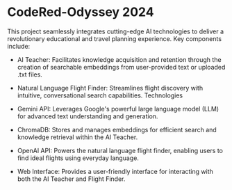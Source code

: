 # CodeRed-Odyssey 2024

This project seamlessly integrates cutting-edge AI technologies to deliver a revolutionary educational and travel planning experience.  Key components include:

- AI Teacher: Facilitates knowledge acquisition and retention through the creation of searchable embeddings from user-provided text or uploaded .txt files.
- Natural Language Flight Finder: Streamlines flight discovery with intuitive, conversational search capabilities.
Technologies

- Gemini API: Leverages Google's powerful large language model (LLM) for advanced text understanding and generation.
- ChromaDB: Stores and manages embeddings for efficient search and knowledge retrieval within the AI Teacher.
- OpenAI API: Powers the natural language flight finder, enabling users to find ideal flights using everyday language.
- Web Interface: Provides a user-friendly interface for interacting with both the AI Teacher and Flight Finder.